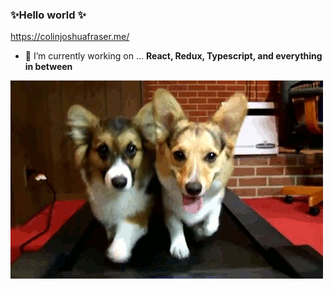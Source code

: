 ### ✨Hello world ✨

https://colinjoshuafraser.me/

- 🔭 I’m currently working on ... **React, Redux, Typescript, and everything in between**

![corgi_treadmill](https://raw.githubusercontent.com/Shrugsy/Shrugsy/master/corgi_treadmill.gif)

<!--
👋
**Shrugsy/Shrugsy** is a ✨ _special_ ✨ repository because its `README.md` (this file) appears on your GitHub profile.

Here are some ideas to get you started:

- 🔭 I’m currently working on ...
- 🌱 I’m currently learning ...
- 👯 I’m looking to collaborate on ...
- 🤔 I’m looking for help with ...
- 💬 Ask me about ...
- 📫 How to reach me: ...
- 😄 Pronouns: ...
- ⚡ Fun fact: ...
-->
